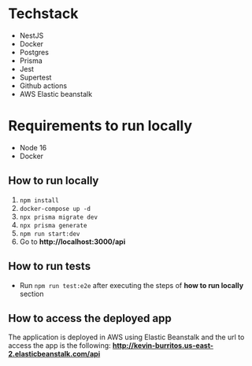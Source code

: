 # Techstack

- NestJS
- Docker
- Postgres
- Prisma
- Jest
- Supertest
- Github actions
- AWS Elastic beanstalk

# Requirements to run locally

- Node 16
- Docker

## How to run locally

1.  `npm install`
2.  `docker-compose up -d`
3.  `npx prisma migrate dev`
4.  `npx prisma generate`
5.  `npm run start:dev`
6.  Go to **http://localhost:3000/api**

## How to run tests

- Run `npm run test:e2e` after executing the steps of **how to run locally** section

## How to access the deployed app

The application is deployed in AWS using Elastic Beanstalk and the url to access the app is the following: **http://kevin-burritos.us-east-2.elasticbeanstalk.com/api**
